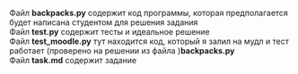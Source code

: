 Файл **backpacks.py** содержит код программы, которая предполагается будет написана студентом для решения задания  
Файл **test.py** содержит тесты и идеальное решение  
Файл **test_moodle.py** тут находится код, который я залил на мудл и тест работает (проверено на решении из файла )**backpacks.py**  
Файл **task.md** содержит задание  
